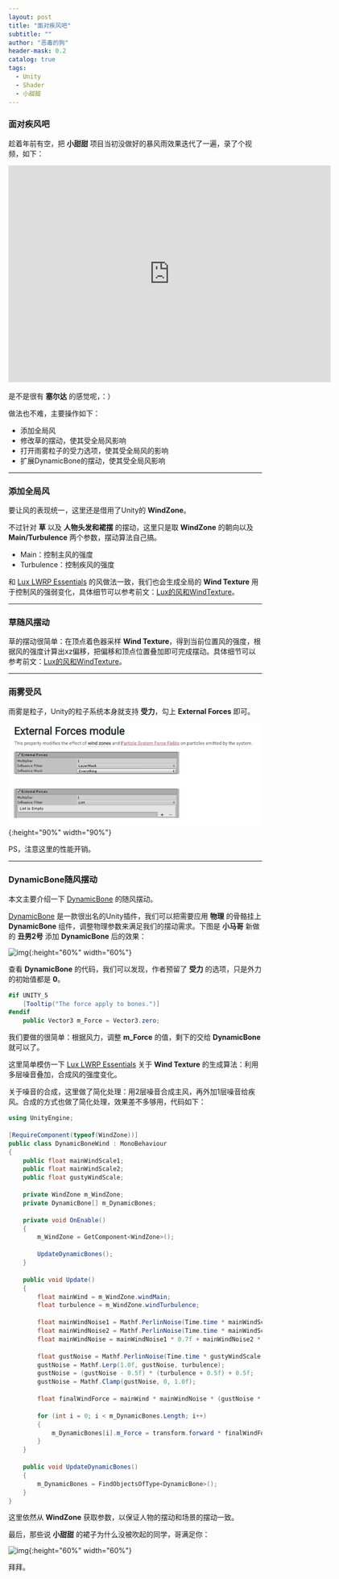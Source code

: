 ```yaml
---
layout: post
title: "面对疾风吧"
subtitle: ""
author: "恶毒的狗"
header-mask: 0.2
catalog: true
tags:
  - Unity
  - Shader
  - 小甜甜
---
```


### 面对疾风吧

趁着年前有空，把 **小甜甜** 项目当初没做好的暴风雨效果迭代了一遍，录了个视频，如下：

<iframe src="https://player.bilibili.com/player.html?aid=81329772&cid=139188512&page=1" scrolling="no" border="0" frameborder="no" framespacing="0" width="640" height="430" allowfullscreen="true"> </iframe>

是不是很有 **塞尔达** 的感觉呢，：）

做法也不难，主要操作如下：

+ 添加全局风
+ 修改草的摆动，使其受全局风影响
+ 打开雨雾粒子的受力选项，使其受全局风的影响
+ 扩展DynamicBone的摆动，使其受全局风影响

---

### 添加全局风

要让风的表现统一，这里还是借用了Unity的 **WindZone**。

不过针对 **草** 以及 **人物头发和裙摆** 的摆动，这里只是取 **WindZone** 的朝向以及 **Main/Turbulence** 两个参数，摆动算法自己搞。

+ Main：控制主风的强度
+ Turbulence：控制疾风的强度

和 [Lux LWRP Essentials](https://assetstore.unity.com/packages/vfx/shaders/lux-lwrp-essentials-150355?aid=1101l85Tr) 的风做法一致，我们也会生成全局的 **Wind Texture** 用于控制风的强弱变化，具体细节可以参考前文：[Lux的风和WindTexture](https://baddogzz.github.io/2019/12/06/Lux-Wind-Texture/)。

---

### 草随风摆动

草的摆动很简单：在顶点着色器采样 **Wind Texture**，得到当前位置风的强度，根据风的强度计算出xz偏移，把偏移和顶点位置叠加即可完成摆动。具体细节可以参考前文：[Lux的风和WindTexture](https://baddogzz.github.io/2019/12/06/Lux-Wind-Texture/)。

---

### 雨雾受风

雨雾是粒子，Unity的粒子系统本身就支持 **受力**，勾上 **External Forces** 即可。

![img](/img/global-wind/screenshot1.jpg){:height="90%" width="90%"} 

PS，注意这里的性能开销。

---

### DynamicBone随风摆动

本文主要介绍一下 [DynamicBone](https://assetstore.unity.com/packages/tools/animation/dynamic-bone-16743?aid=1101l85Tr) 的随风摆动。

[DynamicBone](https://assetstore.unity.com/packages/tools/animation/dynamic-bone-16743?aid=1101l85Tr) 是一款很出名的Unity插件，我们可以把需要应用 **物理** 的骨骼挂上 **DynamicBone** 组件，调整物理参数来满足我们的摆动需求。下图是 **小马哥** 新做的 **丑男2号** 添加 **DynamicBone** 后的效果：
 
![img](/img/global-wind/screenshot2.gif){:height="60%" width="60%"} 

查看 **DynamicBone** 的代码，我们可以发现，作者预留了 **受力** 的选项，只是外力的初始值都是 **0**。

```csharp
#if UNITY_5
    [Tooltip("The force apply to bones.")]
#endif
    public Vector3 m_Force = Vector3.zero;
```

我们要做的很简单：根据风力，调整 **m_Force** 的值，剩下的交给 **DynamicBone** 就可以了。

这里简单模仿一下 [Lux LWRP Essentials](https://assetstore.unity.com/packages/vfx/shaders/lux-lwrp-essentials-150355?aid=1101l85Tr) 关于 **Wind Texture** 的生成算法：利用多层噪音叠加，合成风的强度变化。

关于噪音的合成，这里做了简化处理：用2层噪音合成主风，再外加1层噪音给疾风。合成的方式也做了简化处理，效果差不多够用，代码如下：

```csharp
using UnityEngine;

[RequireComponent(typeof(WindZone))]
public class DynamicBoneWind : MonoBehaviour
{
    public float mainWindScale1;
    public float mainWindScale2;
    public float gustyWindScale;

    private WindZone m_WindZone;
    private DynamicBone[] m_DynamicBones;

    private void OnEnable()
    {
        m_WindZone = GetComponent<WindZone>();

        UpdateDynamicBones();
    }

    public void Update()
    {
        float mainWind = m_WindZone.windMain;
        float turbulence = m_WindZone.windTurbulence;

        float mainWindNoise1 = Mathf.PerlinNoise(Time.time * mainWindScale1, 0);
        float mainWindNoise2 = Mathf.PerlinNoise(Time.time * mainWindScale2, 0);
        float mainWindNoise = mainWindNoise1 * 0.7f + mainWindNoise2 * 0.3f;

        float gustNoise = Mathf.PerlinNoise(Time.time * gustyWindScale, 0);
        gustNoise = Mathf.Lerp(1.0f, gustNoise, turbulence);
        gustNoise = (gustNoise - 0.5f) * (turbulence + 0.5f) + 0.5f;
        gustNoise = Mathf.Clamp(gustNoise, 0, 1.0f);

        float finalWindForce = mainWind * mainWindNoise * (gustNoise * 2 - 0.243f);

        for (int i = 0; i < m_DynamicBones.Length; i++)
        {
            m_DynamicBones[i].m_Force = transform.forward * finalWindForce;
        }
    }

    public void UpdateDynamicBones()
    {
        m_DynamicBones = FindObjectsOfType<DynamicBone>();
    }
}
```

这里依然从 **WindZone** 获取参数，以保证人物的摆动和场景的摆动一致。

最后，那些说 **小甜甜** 的裙子为什么没被吹起的同学，哥满足你：

![img](/img/global-wind/screenshot3.gif){:height="60%" width="60%"} 

拜拜。






